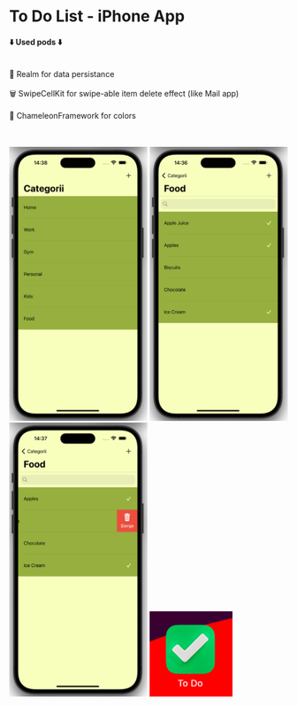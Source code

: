 # To Do List - iPhone App

<h4>⬇️ Used pods ⬇️ </h4>
<br> 📙 Realm for data persistance </br>
<br> 🗑️ SwipeCellKit for swipe-able item delete effect (like Mail app) </br>
<br> 🎨 ChameleonFramework for colors </br>
<br> </br>

<img src = "SCREENSHOTS/categories.png" width = 250> <img src = "SCREENSHOTS/list.png" width = 250> 
<img src = "SCREENSHOTS/delete.png" width = 250> <img src = "SCREENSHOTS/logo.png" width = 150>


